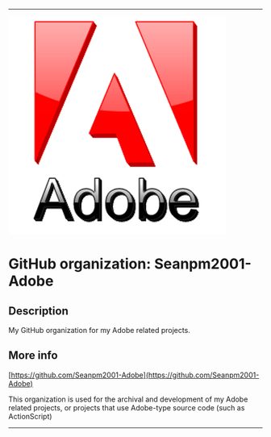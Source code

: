 
***

![ADOBE.png failed to load. The file may be missing or corrupt. Check the file path for errors first.](/AdditionalInfo/1/Seanpm2001-Adobe/ADOBE.png)

# GitHub organization: Seanpm2001-Adobe

## Description

My GitHub organization for my Adobe related projects.

## More info

[https://github.com/Seanpm2001-Adobe](https://github.com/Seanpm2001-Adobe)

This organization is used for the archival and development of my Adobe related projects, or projects that use Adobe-type source code (such as ActionScript)

***
